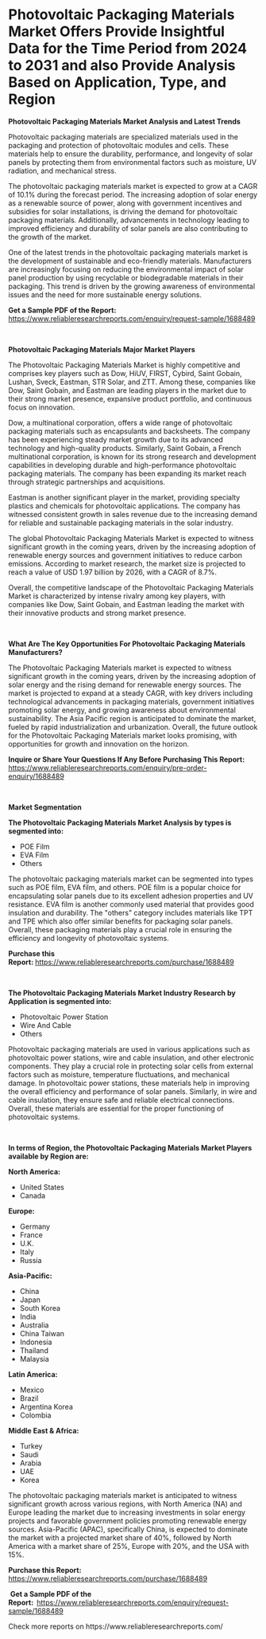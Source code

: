 <p><h1>Photovoltaic Packaging Materials Market Offers Provide Insightful Data for the Time Period from 2024 to 2031 and also Provide Analysis Based on Application, Type, and Region</h1></p><p><strong>Photovoltaic Packaging Materials Market Analysis and Latest Trends</strong></p>
<p><p>Photovoltaic packaging materials are specialized materials used in the packaging and protection of photovoltaic modules and cells. These materials help to ensure the durability, performance, and longevity of solar panels by protecting them from environmental factors such as moisture, UV radiation, and mechanical stress. </p><p>The photovoltaic packaging materials market is expected to grow at a CAGR of 10.1% during the forecast period. The increasing adoption of solar energy as a renewable source of power, along with government incentives and subsidies for solar installations, is driving the demand for photovoltaic packaging materials. Additionally, advancements in technology leading to improved efficiency and durability of solar panels are also contributing to the growth of the market.</p><p>One of the latest trends in the photovoltaic packaging materials market is the development of sustainable and eco-friendly materials. Manufacturers are increasingly focusing on reducing the environmental impact of solar panel production by using recyclable or biodegradable materials in their packaging. This trend is driven by the growing awareness of environmental issues and the need for more sustainable energy solutions.</p></p>
<p><strong>Get a Sample PDF of the Report:&nbsp;</strong> <a href="https://www.reliableresearchreports.com/enquiry/request-sample/1688489">https://www.reliableresearchreports.com/enquiry/request-sample/1688489</a></p>
<p>&nbsp;</p>
<p><strong>Photovoltaic Packaging Materials Major Market Players</strong></p>
<p><p>The Photovoltaic Packaging Materials Market is highly competitive and comprises key players such as Dow, HiUV, FIRST, Cybird, Saint Gobain, Lushan, Sveck, Eastman, STR Solar, and ZTT. Among these, companies like Dow, Saint Gobain, and Eastman are leading players in the market due to their strong market presence, expansive product portfolio, and continuous focus on innovation.</p><p>Dow, a multinational corporation, offers a wide range of photovoltaic packaging materials such as encapsulants and backsheets. The company has been experiencing steady market growth due to its advanced technology and high-quality products. Similarly, Saint Gobain, a French multinational corporation, is known for its strong research and development capabilities in developing durable and high-performance photovoltaic packaging materials. The company has been expanding its market reach through strategic partnerships and acquisitions.</p><p>Eastman is another significant player in the market, providing specialty plastics and chemicals for photovoltaic applications. The company has witnessed consistent growth in sales revenue due to the increasing demand for reliable and sustainable packaging materials in the solar industry.</p><p>The global Photovoltaic Packaging Materials Market is expected to witness significant growth in the coming years, driven by the increasing adoption of renewable energy sources and government initiatives to reduce carbon emissions. According to market research, the market size is projected to reach a value of USD 1.97 billion by 2026, with a CAGR of 8.7%.</p><p>Overall, the competitive landscape of the Photovoltaic Packaging Materials Market is characterized by intense rivalry among key players, with companies like Dow, Saint Gobain, and Eastman leading the market with their innovative products and strong market presence.</p></p>
<p>&nbsp;</p>
<p><strong>What Are The Key Opportunities For Photovoltaic Packaging Materials Manufacturers?</strong></p>
<p><p>The Photovoltaic Packaging Materials market is expected to witness significant growth in the coming years, driven by the increasing adoption of solar energy and the rising demand for renewable energy sources. The market is projected to expand at a steady CAGR, with key drivers including technological advancements in packaging materials, government initiatives promoting solar energy, and growing awareness about environmental sustainability. The Asia Pacific region is anticipated to dominate the market, fueled by rapid industrialization and urbanization. Overall, the future outlook for the Photovoltaic Packaging Materials market looks promising, with opportunities for growth and innovation on the horizon.</p></p>
<p><strong>Inquire or Share Your Questions If Any Before Purchasing This Report:</strong> <a href="https://www.reliableresearchreports.com/enquiry/pre-order-enquiry/1688489">https://www.reliableresearchreports.com/enquiry/pre-order-enquiry/1688489</a></p>
<p>&nbsp;</p>
<p><strong>Market Segmentation</strong></p>
<p><strong>The Photovoltaic Packaging Materials Market Analysis by types is segmented into:</strong></p>
<p><ul><li>POE Film</li><li>EVA Film</li><li>Others</li></ul></p>
<p><p>The photovoltaic packaging materials market can be segmented into types such as POE film, EVA film, and others. POE film is a popular choice for encapsulating solar panels due to its excellent adhesion properties and UV resistance. EVA film is another commonly used material that provides good insulation and durability. The "others" category includes materials like TPT and TPE which also offer similar benefits for packaging solar panels. Overall, these packaging materials play a crucial role in ensuring the efficiency and longevity of photovoltaic systems.</p></p>
<p><strong>Purchase this Report:&nbsp;</strong><a href="https://www.reliableresearchreports.com/purchase/1688489">https://www.reliableresearchreports.com/purchase/1688489</a></p>
<p>&nbsp;</p>
<p><strong>The Photovoltaic Packaging Materials Market Industry Research by Application is segmented into:</strong></p>
<p><ul><li>Photovoltaic Power Station</li><li>Wire And Cable</li><li>Others</li></ul></p>
<p><p>Photovoltaic packaging materials are used in various applications such as photovoltaic power stations, wire and cable insulation, and other electronic components. They play a crucial role in protecting solar cells from external factors such as moisture, temperature fluctuations, and mechanical damage. In photovoltaic power stations, these materials help in improving the overall efficiency and performance of solar panels. Similarly, in wire and cable insulation, they ensure safe and reliable electrical connections. Overall, these materials are essential for the proper functioning of photovoltaic systems.</p></p>
<p>&nbsp;</p>
<p><strong>In terms of Region, the Photovoltaic Packaging Materials Market Players available by Region are:</strong></p>
<p>
    <p> <strong> North America: </strong>
        <ul>
            <li>United States</li>
            <li>Canada</li>
        </ul>
        </p> 
    <p> <strong> Europe: </strong>
        <ul>
            <li>Germany</li>
            <li>France</li>
            <li>U.K.</li>
            <li>Italy</li>
            <li>Russia</li>
        </ul>
        </p> 
    <p> <strong> Asia-Pacific: </strong>
        <ul>
            <li>China</li>
            <li>Japan</li>
            <li>South Korea</li>
            <li>India</li>
            <li>Australia</li>
            <li>China Taiwan</li>
            <li>Indonesia</li>
            <li>Thailand</li>
            <li>Malaysia</li>
        </ul>
        </p> 
    <p> <strong> Latin America: </strong>
        <ul>
            <li>Mexico</li>
            <li>Brazil</li>
            <li>Argentina Korea</li>
            <li>Colombia</li>
        </ul>
        </p> 
    <p> <strong> Middle East & Africa: </strong>
        <ul>
            <li>Turkey</li>
            <li>Saudi</li>
            <li>Arabia</li>
            <li>UAE</li>
            <li>Korea</li>
        </ul>
    </p>
    </p>
<p><p>The photovoltaic packaging materials market is anticipated to witness significant growth across various regions, with North America (NA) and Europe leading the market due to increasing investments in solar energy projects and favorable government policies promoting renewable energy sources. Asia-Pacific (APAC), specifically China, is expected to dominate the market with a projected market share of 40%, followed by North America with a market share of 25%, Europe with 20%, and the USA with 15%.</p></p>
<p><strong>Purchase this Report: </strong><a href="https://www.reliableresearchreports.com/purchase/1688489">https://www.reliableresearchreports.com/purchase/1688489</a></p>
<p>&nbsp;<strong>Get a Sample PDF of the Report:&nbsp;&nbsp;</strong><a href="https://www.reliableresearchreports.com/enquiry/request-sample/1688489">https://www.reliableresearchreports.com/enquiry/request-sample/1688489</a></p>
<p><strong></strong></p>
<p>Check more reports on https://www.reliableresearchreports.com/</p>